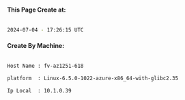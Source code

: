 
   
#### This Page Create at:

```bash

2024-07-04 - 17:26:15 UTC

```

#### Create By Machine:

```bash

Host Name : fv-az1251-618

platform  : Linux-6.5.0-1022-azure-x86_64-with-glibc2.35

Ip Local  : 10.1.0.39

```

